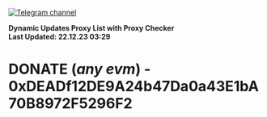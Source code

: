 [![Telegram channel](https://img.shields.io/endpoint?url=https://runkit.io/damiankrawczyk/telegram-badge/branches/master?url=https://t.me/n4z4v0d)](https://t.me/n4z4v0d) 

**Dynamic Updates Proxy List with Proxy Checker**  
**Last Updated: 22.12.23 03:29**

# DONATE (_any evm_) - 0xDEADf12DE9A24b47Da0a43E1bA70B8972F5296F2

